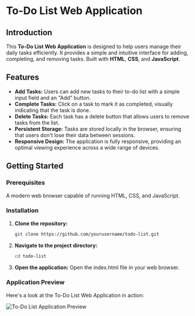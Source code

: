 # To-Do List Web Application

## Introduction
This **To-Do List Web Application** is designed to help users manage their daily tasks efficiently. It provides a simple and intuitive interface for adding, completing, and removing tasks. Built with **HTML**, **CSS**, and **JavaScript**.

## Features
- **Add Tasks:** Users can add new tasks to their to-do list with a simple input field and an "Add" button.
- **Complete Tasks:** Click on a task to mark it as completed, visually indicating that the task is done.
- **Delete Tasks:** Each task has a delete button that allows users to remove tasks from the list.
- **Persistent Storage:** Tasks are stored locally in the browser, ensuring that users don't lose their data between sessions.
- **Responsive Design:** The application is fully responsive, providing an optimal viewing experience across a wide range of devices.

## Getting Started

### Prerequisites
A modern web browser capable of running HTML, CSS, and JavaScript.

### Installation

1. **Clone the repository:**
   ```bash
   git clone https://github.com/yourusername/todo-list.git

2. **Navigate to the project directory:**
    ```bash
    cd todo-list
3. **Open the application:**
    Open the index.html file in your web browser.

### Application Preview

Here's a look at the To-Do List Web Application in action:

![To-Do List Application Preview](images/todo-list.png)


